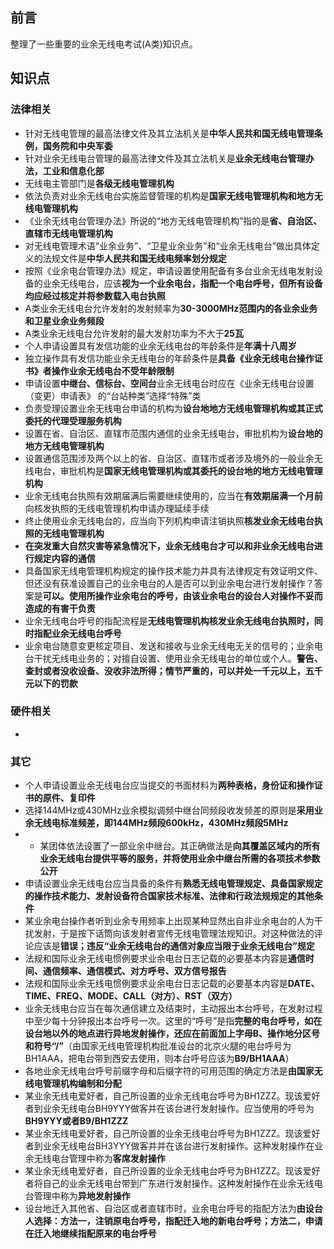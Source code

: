 ## 前言
整理了一些重要的业余无线电考试(A类)知识点。

## 知识点

### 法律相关
- 针对无线电管理的最高法律文件及其立法机关是**中华人民共和国无线电管理条例，国务院和中央军委**
- 针对业余无线电台管理的最高法律文件及其立法机关是**业余无线电台管理办法，工业和信息化部**
- 无线电主管部门是**各级无线电管理机构**
- 依法负责对业余无线电台实施监督管理的机构是**国家无线电管理机构和地方无线电管理机构**
- 《业余无线电台管理办法》所说的“地方无线电管理机构”指的是**省、自治区、直辖市无线电管理机构**
- 对无线电管理术语“业余业务”、“卫星业余业务”和“业余无线电台”做出具体定义的法规文件是**中华人民共和国无线电频率划分规定**
- 按照《业余电台管理办法》规定，申请设置使用配备有多台业余无线电发射设备的业余无线电台，应该**视为一个业余电台，指配一个电台呼号，但所有设备均应经过核定并将参数载入电台执照**
- A类业余无线电台允许发射的发射频率为**30-3000MHz范围内的各业余业务和卫星业余业务频段**
- A类业余无线电台允许发射的最大发射功率为不大于**25瓦**
- 个人申请设置具有发信功能的业余无线电台的年龄条件是**年满十八周岁**
- 独立操作具有发信功能业余无线电台的年龄条件是**具备《业余无线电台操作证书》者操作业余无线电台不受年龄限制**
- 申请设置**中继台、信标台、空间台**业余无线电台时应在《业余无线电台设置（变更）申请表》 的“台站种类”选择“特殊”类
- 负责受理设置业余无线电台申请的机构为**设台地地方无线电管理机构或其正式委托的代理受理服务机构**
- 设置在省、自治区、直辖市范围内通信的业余无线电台，审批机构为**设台地的地方无线电管理机构**
- 设置通信范围涉及两个以上的省、自治区、直辖市或者涉及境外的一般业余无线电台，审批机构是**国家无线电管理机构或其委托的设台地的地方无线电管理机构**
- 业余无线电台执照有效期届满后需要继续使用的，应当在**有效期届满一个月前**向核发执照的无线电管理机构申请办理延续手续
- 终止使用业余无线电台的，应当向下列机构申请注销执照**核发业余无线电台执照的无线电管理机构**
- **在突发重大自然灾害等紧急情况下，业余无线电台才可以和非业余无线电台进行规定内容的通信**
- 具备国家无线电管理机构规定的操作技术能力并具有法律规定有效证明文件、但还没有获准设置自己的业余电台的人是否可以到业余电台进行发射操作？答案是**可以。使用所操作业余电台的呼号，由该业余电台的设台人对操作不妥而造成的有害干负责**
- 业余无线电台呼号的指配流程是**无线电管理机构核发业余无线电台执照时，同时指配业余无线电台呼号**
- 业余电台随意变更核定项目、发送和接收与业余无线电无关的信号的；业余电台干扰无线电业务的；对擅自设置、使用业余无线电台的单位或个人。**警告、查封或者没收设备、没收非法所得；情节严重的，可以并处一千元以上，五千元以下的罚款**


### 硬件相关
- 

### 其它
- 个人申请设置业余无线电台应当提交的书面材料为**两种表格，身份证和操作证书的原件、复印件**
- 选择144MHz或430MHz业余模拟调频中继台同频段收发频差的原则是**采用业余无线电标准频差，即144MHz频段600kHz，430MHz频段5MHz**
- - 某团体依法设置了一部业余中继台。其正确做法是**向其覆盖区域内的所有业余无线电台提供平等的服务，并将使用业余中继台所需的各项技术参数公开**
- 申请设置业余无线电台应当具备的条件有**熟悉无线电管理规定、具备国家规定的操作技术能力、发射设备符合国家技术标准、法律和行政法规规定的其他条件**
- 某业余电台操作者听到业余专用频率上出现某种显然出自非业余电台的人为干扰发射，于是按下话筒向该发射者宣传无线电管理法规知识。对这种做法的评论应该是**错误；违反“业余无线电台的通信对象应当限于业余无线电台”规定**
- 法规和国际业余无线电惯例要求业余电台日志记载的必要基本内容是**通信时间、通信频率、通信模式、对方呼号、双方信号报告**
- 法规和国际业余无线电惯例要求业余电台日志记载的必要基本内容是**DATE、TIME、FREQ、MODE、CALL（对方）、RST（双方）**
- 业余无线电台应当在每次通信建立及结束时，主动报出本台呼号，在发射过程中至少每十分钟报出本台呼号一次。这里的“呼号”是指**完整的电台呼号，如在设台地以外的地点进行异地发射操作，还应在前面加上字母B、操作地分区号和符号“/”**（由国家无线电管理机构批准设台的北京火腿的电台呼号为BH1AAA，把电台带到西安去使用，则本台呼号应该为**B9/BH1AAA**）
- 各地业余无线电台呼号前缀字母和后缀字符的可用范围的确定方法是**由国家无线电管理机构编制和分配**
- 某业余无线电爱好者，自己所设置的业余无线电台呼号为BH1ZZZ。现该爱好者到业余无线电台BH9YYY做客并在该台进行发射操作。应当使用的呼号为**BH9YYY或者B9/BH1ZZZ**
- 某业余无线电爱好者，自己所设置的业余无线电台呼号为BH1ZZZ。现该爱好者到业余无线电台BH3YYY做客并并在该台进行发射操作。这种发射操作在业余无线电台管理中称为**客席发射操作**
- 某业余无线电爱好者，自己所设置的业余无线电台呼号为BH1ZZZ。现该爱好者将自己的业余无线电台带到广东进行发射操作。这种发射操作在业余无线电台管理中称为**异地发射操作**
- 设台地迁入其他省、自治区或者直辖市时，业余电台呼号的指配方法为**由设台人选择：方法一，注销原电台呼号，指配迁入地的新电台呼号；方法二，申请在迁入地继续指配原来的电台呼号**